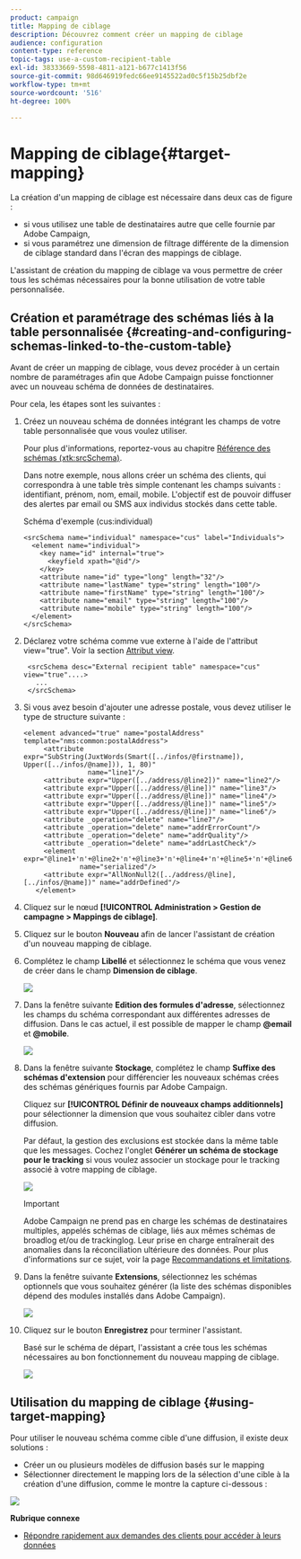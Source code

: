 ```yaml
---
product: campaign
title: Mapping de ciblage
description: Découvrez comment créer un mapping de ciblage
audience: configuration
content-type: reference
topic-tags: use-a-custom-recipient-table
exl-id: 38333669-5598-4811-a121-b677c1413f56
source-git-commit: 98d646919fedc66ee9145522ad0c5f15b25dbf2e
workflow-type: tm+mt
source-wordcount: '516'
ht-degree: 100%

---
```


# Mapping de ciblage{#target-mapping}

La création d&#39;un mapping de ciblage est nécessaire dans deux cas de figure :

* si vous utilisez une table de destinataires autre que celle fournie par Adobe Campaign,
* si vous paramétrez une dimension de filtrage différente de la dimension de ciblage standard dans l&#39;écran des mappings de ciblage.

L&#39;assistant de création du mapping de ciblage va vous permettre de créer tous les schémas nécessaires pour la bonne utilisation de votre table personnalisée.

## Création et paramétrage des schémas liés à la table personnalisée {#creating-and-configuring-schemas-linked-to-the-custom-table}

Avant de créer un mapping de ciblage, vous devez procéder à un certain nombre de paramétrages afin que Adobe Campaign puisse fonctionner avec un nouveau schéma de données de destinataires.

Pour cela, les étapes sont les suivantes :

1. Créez un nouveau schéma de données intégrant les champs de votre table personnalisée que vous voulez utiliser.

   Pour plus d&#39;informations, reportez-vous au chapitre [Référence des schémas (xtk:srcSchema)](../../configuration/using/about-schema-reference.md).

   Dans notre exemple, nous allons créer un schéma des clients, qui correspondra à une table très simple contenant les champs suivants : identifiant, prénom, nom, email, mobile. L&#39;objectif est de pouvoir diffuser des alertes par email ou SMS aux individus stockés dans cette table.

   Schéma d&#39;exemple (cus:individual)

   ```
   <srcSchema name="individual" namespace="cus" label="Individuals">
     <element name="individual">
       <key name="id" internal="true">
         <keyfield xpath="@id"/>
       </key>
       <attribute name="id" type="long" length="32"/>
       <attribute name="lastName" type="string" length="100"/>
       <attribute name="firstName" type="string" length="100"/>
       <attribute name="email" type="string" length="100"/>
       <attribute name="mobile" type="string" length="100"/>
     </element>
   </srcSchema>
   ```

1. Déclarez votre schéma comme vue externe à l&#39;aide de l&#39;attribut view=&quot;true&quot;. Voir la section [Attribut view](../../configuration/using/schema-characteristics.md#the-view-attribute).

   ```
    <srcSchema desc="External recipient table" namespace="cus" view="true"....>
      ...
    </srcSchema>
   ```

1. Si vous avez besoin d&#39;ajouter une adresse postale, vous devez utiliser le type de structure suivante :

   ```
   <element advanced="true" name="postalAddress" template="nms:common:postalAddress">
        <attribute expr="SubString(JuxtWords(Smart([../infos/@firstname]), Upper([../infos/@name])), 1, 80)"
                   name="line1"/>
        <attribute expr="Upper([../address/@line2])" name="line2"/>
        <attribute expr="Upper([../address/@line])" name="line3"/>
        <attribute expr="Upper([../address/@line])" name="line4"/>
        <attribute expr="Upper([../address/@line])" name="line5"/>
        <attribute expr="Upper([../address/@line])" name="line6"/>
        <attribute _operation="delete" name="line7"/>
        <attribute _operation="delete" name="addrErrorCount"/>
        <attribute _operation="delete" name="addrQuality"/>
        <attribute _operation="delete" name="addrLastCheck"/>
        <element expr="@line1+'n'+@line2+'n'+@line3+'n'+@line4+'n'+@line5+'n'+@line6"
                 name="serialized"/>
        <attribute expr="AllNonNull2([../address/@line], [../infos/@name])" name="addrDefined"/>
      </element>
   ```

1. Cliquez sur le nœud **[!UICONTROL Administration > Gestion de campagne > Mappings de ciblage]**.
1. Cliquez sur le bouton **Nouveau** afin de lancer l&#39;assistant de création d&#39;un nouveau mapping de ciblage.
1. Complétez le champ **Libellé** et sélectionnez le schéma que vous venez de créer dans le champ **Dimension de ciblage**.

   ![](assets/mapping_diffusion_wizard_1.png)

1. Dans la fenêtre suivante **Edition des formules d&#39;adresse**, sélectionnez les champs du schéma correspondant aux différentes adresses de diffusion. Dans le cas actuel, il est possible de mapper le champ **@email** et **@mobile**.

   ![](assets/mapping_diffusion_wizard_2.png)

1. Dans la fenêtre suivante **Stockage**, complétez le champ **Suffixe des schémas d&#39;extension** pour différencier les nouveaux schémas crées des schémas génériques fournis par Adobe Campaign.

   Cliquez sur **[!UICONTROL Définir de nouveaux champs additionnels]** pour sélectionner la dimension que vous souhaitez cibler dans votre diffusion.

   Par défaut, la gestion des exclusions est stockée dans la même table que les messages. Cochez l&#39;onglet **Générer un schéma de stockage pour le tracking** si vous voulez associer un stockage pour le tracking associé à votre mapping de ciblage.

   ![](assets/mapping_diffusion_wizard_3.png)

   >[!IMPORTANT]
   >
   >Adobe Campaign ne prend pas en charge les schémas de destinataires multiples, appelés schémas de ciblage, liés aux mêmes schémas de broadlog et/ou de trackinglog. Leur prise en charge entraînerait des anomalies dans la réconciliation ultérieure des données. Pour plus d&#39;informations sur ce sujet, voir la page [Recommandations et limitations](../../configuration/using/about-custom-recipient-table.md).

1. Dans la fenêtre suivante **Extensions**, sélectionnez les schémas optionnels que vous souhaitez générer (la liste des schémas disponibles dépend des modules installés dans Adobe Campaign).

   ![](assets/mapping_diffusion_wizard_4.png)

1. Cliquez sur le bouton **Enregistrez** pour terminer l&#39;assistant.

   Basé sur le schéma de départ, l&#39;assistant a crée tous les schémas nécessaires au bon fonctionnement du nouveau mapping de ciblage.

   ![](assets/mapping_schema_list.png)

## Utilisation du mapping de ciblage {#using-target-mapping}

Pour utiliser le nouveau schéma comme cible d&#39;une diffusion, il existe deux solutions :

* Créer un ou plusieurs modèles de diffusion basés sur le mapping
* Sélectionner directement le mapping lors de la sélection d&#39;une cible à la création d&#39;une diffusion, comme le montre la capture ci-dessous :

![](assets/mapping_selection_ciblage.png)

**Rubrique connexe**

* [Répondre rapidement aux demandes des clients pour accéder à leurs données](https://helpx.adobe.com/fr/campaign/kb/simplifying-campaign-management-acc.html#Quicklyrespondtocustomerrequeststoaccesstheirdata)
